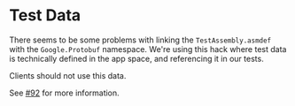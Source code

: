 # Test Data

There seems to be some problems with linking the `TestAssembly.asmdef` with
the `Google.Protobuf` namespace. We're using this hack where test data is
technically defined in the app space, and referencing it in our tests.

Clients should not use this data.

See [#92](https://github.com/GlitchEnzo/NuGetForUnity/issues/92) for more
information.